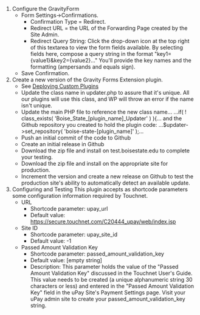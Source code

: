 1. Configure the GravityForm
	- Form Settings->Confirmations. 
		- Confirmation Type = Redirect.
		- Redirect URL = the URL of the Forwarding Page created by the Site Admin.
		- Redirect Query String: Click the drop-down icon at the top right of this textarea to view the form fields available. By selecting fields here, 
compose a query string in the format "key1={value1}&key2={value2}..." You'll provide the key names and the formatting (ampersands and equals sign).
	- Save Confirmation.  
1. Create a new version of the Gravity Forms Extension plugin.
	- See [Deploying Custom Plugins](https://sites.google.com/a/boisestate.edu/wordpress-support/home/boise-state-custom-plugins/deploying-custom-plugins)
	- Update the class name in updater.php to assure that it's unique. All our plugins will use this class, and WP will throw an error if the 
 name isn't unique.
	- Update the main PHP file to reference the new class name...
  ...if( ! class_exists( 'Boise_State_[plugin_name]_Updater' ) ){...
  and the Github repository you created to hold the plugin code:
  ...$updater->set_repository( 'boise-state-[plugin_name]' );...
	- Push an initial commit of the code to Github
	- Create an initial release in Github
	- Download the zip file and install on test.boisestate.edu to complete your testing.
	- Download the zip file and install on the appropriate site for production.
	- Increment the version and create a new release on Github to test the production site's ability to automatically detect an available update.
1. Configuring and Testing
This plugin accepts as shortcode parameters some configuration information required by Touchnet.
	- URL
		- Shortcode parameter: upay_url
		- Default value: https://secure.touchnet.com/C20444_upay/web/index.jsp
	- Site ID
		- Shortcode parameter: upay_site_id
		- Default value: -1
	- Passed Amount Validation Key
		- Shortcode parameter: passed_amount_validation_key
		- Default value: [empty string]
		- Description: This parameter holds the value of the "Passed Amount Validation Key" discussed in the Touchnet User's Guide. 
	This value needs to be created (a unique alphanumeric string 30 characters or less) and entered in the "Passed Amount Validation Key" field in the uPay Site's Payment Settings page. Visit your uPay admin site to create your passed_amount_validation_key string.